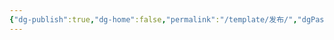 ```yaml
---
{"dg-publish":true,"dg-home":false,"permalink":"/template/发布/","dgPassFrontmatter":true,"created":"2024-10-26T21:14:02.368+08:00","updated":"2024-10-26T21:14:02.412+08:00"}
---
```


